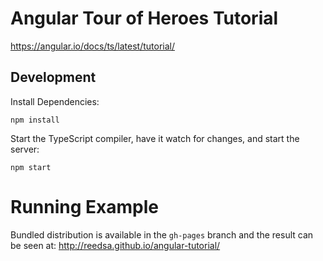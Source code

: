 # Angular Tour of Heroes Tutorial
https://angular.io/docs/ts/latest/tutorial/

## Development
Install Dependencies:

`npm install`

Start the TypeScript compiler, have it watch for changes, and start the server:

`npm start`

# Running Example

Bundled distribution is available in the `gh-pages` branch and the result can be seen at:
http://reedsa.github.io/angular-tutorial/

